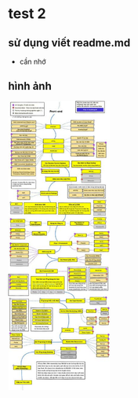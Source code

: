 # test 2
## sử dụng viết  readme.md
 - cần nhớ
 ## hình ảnh
 <img src="anh1.gif" alt="drawing" width="207"/>
